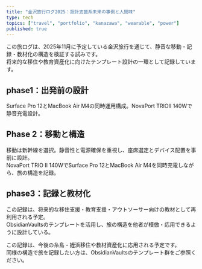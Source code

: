 ```yaml
---
title: "金沢旅行ログ2025：設計支援系未来の事例と人間味"
type: tech
topics: ["travel", "portfolio", "kanazawa", "wearable", "power"]
published: true
---
```



この旅ログは、2025年11月に予定している金沢旅行を通じて、静音な移動・記録・教材化の構造を検証する試みです。  
将来的な移住や教育資産化に向けたテンプレート設計の一環として記録しています。


## phase1：出発前の設計

Surface Pro 12とMacBook Air M4の同時運用構成。NovaPort TRIOⅡ 140Wで静音充電設計。

## Phase 2：移動と構造  
移動は新幹線を選択。静音性と電源確保を重視し、座席選定とデバイス配置を事前に設計。  
NovaPort TRIO II 140WでSurface Pro 12とMacBook Air M4を同時充電しながら、旅の構造を記録。

## phase3：記録と教材化

この記録は、将来的な移住支援・教育支援・アウトソーサー向けの教材として再利用される予定。  
ObsidianVaultsのテンプレートを活用し、旅の構造を他者が模倣・応用できるように設計している。


この記録は、今後の糸島・姪浜移住や教材資産化に応用される予定です。  
同様の構造で旅を記録したい方は、ObsidianVaultsのテンプレート群をご参照ください。





